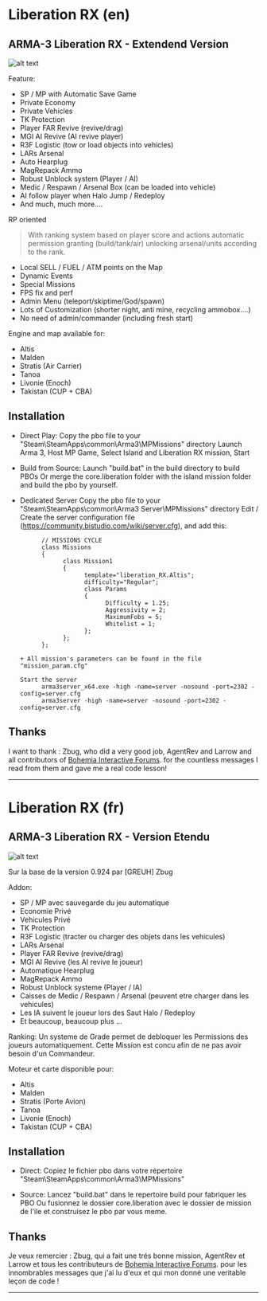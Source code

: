 # Liberation RX (en)

## ARMA-3 Liberation RX - Extendend Version

![alt text](https://raw.githubusercontent.com/tbox1911/Liberation-RX/master/core.liberation/res/liberation.jpg "Liberation RX")

Feature:

+ SP / MP with Automatic Save Game
+ Private Economy
+ Private Vehicles
+ TK Protection
+ Player FAR Revive (revive/drag)
+ MGI AI Revive (AI revive player)
+ R3F Logistic (tow or load objects into vehicles)
+ LARs Arsenal
+ Auto Hearplug
+ MagRepack Ammo
+ Robust Unblock system (Player / AI)
+ Medic / Respawn / Arsenal Box (can be loaded into vehicle)
+ AI follow player when Halo Jump / Redeploy
+ And much, much more....

RP oriented

> With ranking system based on player score and actions
> automatic permission granting (build/tank/air)
> unlocking arsenal/units according to the rank.

+ Local SELL / FUEL / ATM points on the Map
+ Dynamic Events
+ Special Missions
+ FPS fix and perf
+ Admin Menu (teleport/skiptime/God/spawn)
+ Lots of Customization (shorter night, anti mine, recycling ammobox....)
+ No need of admin/commander (including fresh start)


Engine and map available for:

+ Altis
+ Malden
+ Stratis (Air Carrier)
+ Tanoa
+ Livonie (Enoch)
+ Takistan (CUP + CBA)

## Installation

+ Direct Play:
      Copy the pbo file to your "Steam\SteamApps\common\Arma3\MPMissions\" directory
      Launch Arma 3, Host MP Game, Select Island and Liberation RX mission, Start

+ Build from Source:
      Launch "build.bat" in the build directory to build PBOs
      Or merge the core.liberation folder with the island mission folder
      and build the pbo by yourself.

+ Dedicated Server
      Copy the pbo file to your "Steam\SteamApps\common\Arma3 Server\MPMissions\" directory
      Edit / Create the server configuration file (https://community.bistudio.com/wiki/server.cfg),
      and add this:

            // MISSIONS CYCLE
            class Missions
            {
                  class Mission1
                  {
                        template="liberation_RX.Altis";
                        difficulty="Regular";
                        class Params
                        {
                              Difficulty = 1.25;
                              Aggressivity = 2;
                              MaximumFobs = 5;
                              Whitelist = 1;
                        };
                  };
            };

      + All mission's parameters can be found in the file "mission_param.cfg"

      Start the server
            arma3server_x64.exe -high -name=server -nosound -port=2302 -config=server.cfg
            arma3server -high -name=server -nosound -port=2302 -config=server.cfg

## Thanks

   I want to thank :
   Zbug, who did a very good job, AgentRev and Larrow and all contributors of  [Bohemia Interactive Forums](https://forums.bohemia.net/). for the countless messages I read from them and gave me a real code lesson!

--------------------------------------------------------------------------------------------------------------------------
# Liberation RX (fr)

## ARMA-3  Liberation RX - Version Etendu

![alt text](https://raw.githubusercontent.com/tbox1911/Liberation-RX/master/core.liberation/res/liberation.jpg "Liberation RX")

Sur la base de la version 0.924 par [GREUH] Zbug

Addon:

+ SP / MP avec sauvegarde du jeu automatique
+ Economie Privé
+ Vehicules Privé
+ TK Protection
+ R3F Logistic (tracter ou charger des objets dans les vehicules)
+ LARs Arsenal
+ Player FAR Revive (revive/drag)
+ MGI AI Revive (les AI revive le joueur)
+ Automatique Hearplug
+ MagRepack Ammo
+ Robust Unblock systeme (Player / IA)
+ Caisses de Medic / Respawn / Arsenal (peuvent etre charger dans les vehicules)
+ Les IA suivent le joueur lors des  Saut Halo / Redeploy
+ Et beaucoup, beaucoup plus ...

Ranking:
      Un systeme de Grade permet de debloquer les Permissions des joueurs automatiquement.
      Cette Mission est concu afin de ne pas avoir besoin d'un Commandeur.

Moteur et carte disponible pour:

+ Altis
+ Malden
+ Stratis (Porte Avion)
+ Tanoa
+ Livonie (Enoch)
+ Takistan (CUP + CBA)

## Installation

+ Direct:
     Copiez le fichier pbo dans votre répertoire "Steam\SteamApps\common\Arma3\MPMissions\"

+ Source:
    Lancez "build.bat" dans le repertoire build pour fabriquer les PBO
    Ou fusionnez le dossier core.liberation avec le dossier de mission de l'ile
    et construisez le pbo par vous meme.

## Thanks

  Je veux remercier :
  Zbug, qui a fait une trés bonne mission, AgentRev et Larrow et tous les contributeurs de [Bohemia Interactive Forums](https://forums.bohemia.net/). pour les innombrables messages que j'ai lu d'eux et qui mon donné une veritable leçon de code !

--------------------------------------------------------------------------------------------------------------------------
